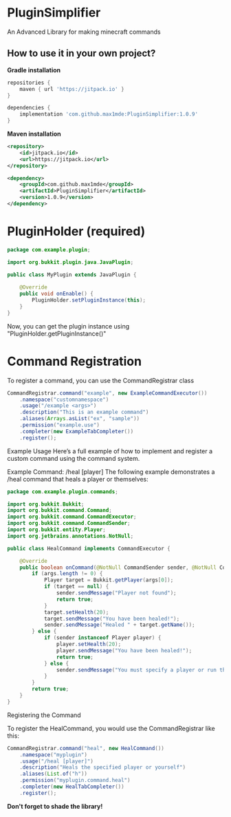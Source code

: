 # PluginSimplifier

An Advanced Library for making minecraft commands

## How to use it in your own project?

**Gradle installation**

```groovy
repositories {
    maven { url 'https://jitpack.io' }
}

dependencies {
    implementation 'com.github.max1mde:PluginSimplifier:1.0.9'
}
```

**Maven installation**

```xml
<repository>
    <id>jitpack.io</id>
    <url>https://jitpack.io</url>
</repository>

<dependency>
    <groupId>com.github.max1mde</groupId>
    <artifactId>PluginSimplifier</artifactId>
    <version>1.0.9</version>
</dependency>
```

# PluginHolder (required)
```java
package com.example.plugin;

import org.bukkit.plugin.java.JavaPlugin;

public class MyPlugin extends JavaPlugin {
    
    @Override
    public void onEnable() {
        PluginHolder.setPluginInstance(this);
    }
}
```
Now, you can get the plugin instance using "PluginHolder.getPluginInstance()"
# Command Registration

To register a command, you can use the CommandRegistrar class

```java
CommandRegistrar.command("example", new ExampleCommandExecutor())
    .namespace("customnamespace")
    .usage("/example <args>")
    .description("This is an example command")
    .aliases(Arrays.asList("ex", "sample"))
    .permission("example.use")
    .completer(new ExampleTabCompleter())
    .register();
```

Example Usage
Here’s a full example of how to implement and register a custom command using the command system.

Example Command: /heal [player]
The following example demonstrates a /heal command that heals a player or themselves:

```java
package com.example.plugin.commands;

import org.bukkit.Bukkit;
import org.bukkit.command.Command;
import org.bukkit.command.CommandExecutor;
import org.bukkit.command.CommandSender;
import org.bukkit.entity.Player;
import org.jetbrains.annotations.NotNull;

public class HealCommand implements CommandExecutor {

    @Override
    public boolean onCommand(@NotNull CommandSender sender, @NotNull Command command, @NotNull String label, @NotNull String[] args) {
        if (args.length != 0) {
            Player target = Bukkit.getPlayer(args[0]);
            if (target == null) {
                sender.sendMessage("Player not found");
                return true;
            }
            target.setHealth(20);
            target.sendMessage("You have been healed!");
            sender.sendMessage("Healed " + target.getName());
        } else {
            if (sender instanceof Player player) {
                player.setHealth(20);
                player.sendMessage("You have been healed!");
                return true;
            } else {
                sender.sendMessage("You must specify a player or run this command as a player");
            }
        }
        return true;
    }
}
```

Registering the Command

To register the HealCommand, you would use the CommandRegistrar like this:

```java
CommandRegistrar.command("heal", new HealCommand())
    .namespace("myplugin")
    .usage("/heal [player]")
    .description("Heals the specified player or yourself")
    .aliases(List.of("h"))
    .permission("myplugin.command.heal")
    .completer(new HealTabCompleter())
    .register();
```

**Don't forget to shade the library!**

